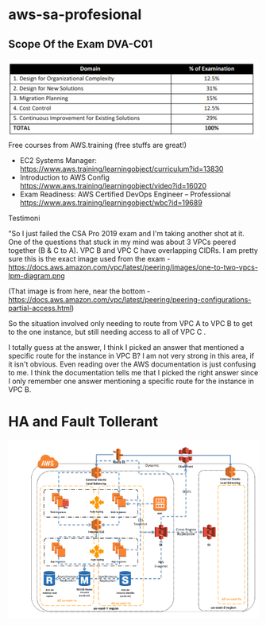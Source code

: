 # aws-sa-profesional
## Scope Of the Exam DVA-C01
![See the outline](outline.PNG)
Free courses from AWS.training (free stuffs are great!)
* EC2 Systems Manager: https://www.aws.training/learningobject/curriculum?id=13830
* Introduction to AWS Config https://www.aws.training/learningobject/video?id=16020
* Exam Readiness: AWS Certified DevOps Engineer – Professional https://www.aws.training/learningobject/wbc?id=19689

Testimoni

"So I just failed the CSA Pro 2019 exam and I'm taking another shot at it. One of the questions that stuck in my mind was about 3 VPCs peered together (B & C to A). VPC B and VPC C have overlapping CIDRs. I am pretty sure this is the exact image used from the exam - https://docs.aws.amazon.com/vpc/latest/peering/images/one-to-two-vpcs-lpm-diagram.png

(That image is from here, near the bottom - https://docs.aws.amazon.com/vpc/latest/peering/peering-configurations-partial-access.html)

So the situation involved only needing to route from VPC A to VPC B to get to the one instance, but still needing access to all of VPC C .

I totally guess at the answer, I think I picked an answer that mentioned a specific route for the instance in VPC B? I am not very strong in this area, if it isn't obvious. Even reading over the AWS documentation is just confusing to me. I think the documentation tells me that I picked the right answer since I only remember one answer mentioning a specific route for the instance in VPC B.

  
# HA and Fault Tollerant
![See the ha](ha.PNG)	  